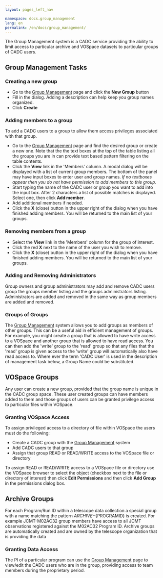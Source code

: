 ```yaml
---
layout: pages_left_nav

namespace: docs.group_management
lang: en
permalink: /en/docs/group_management/
---
```



The Group Management system is a CADC service providing the ability to limit access to particular archive and VOSpace datasets to particular groups of CADC users.

## Group Management Tasks

### Creating a new group

* Go to the [Group Management](https://www.cadc-ccda.hia-iha.nrc-cnrc.gc.ca/en/groups/) page and click the **New Group** button
* Fill in the dialog.  Adding a description can help keep you group names organized.
* Click **Create**

### Adding members to a group

To add a CADC users to a group to allow them access privileges associated with that group.

* Go to the [Group Management](https://www.cadc-ccda.hia-iha.nrc-cnrc.gc.ca/en/groups/) page and find the desired group or create a new one.  Note that the the text boxes at the top of the table listing all the groups you are in can provide text based pattern filtering on the table contents.
* Click the **View** link in the 'Members' column. A modal dialog will be displayed with a list of current group members. The bottom of the panel may have input boxes to enter user and group names. <em>If no textboxes appear then you do not have permission to add members to this group.</em>
* Start typing the name of the CADC user or group you want to add into the input box. After 2 characters a list of possible matches is displayed. Select one, then click **Add member**.
* Add additional members if needed.
* Click the **X** (close) button in the upper right of the dialog when you have finished adding members. You will be returned to the main list of your groups.

### Removing members from a group

* Select the **View** link in the 'Members' column for the group of interest.
* Click the red **X** next to the name of the user you wish to remove.
* Click the **X** (close) button in the upper right of the dialog when you have finished adding members. You will be returned to the main list of your groups.


### Adding and Removing Administrators

Group owners and group administrators may add and remove CADC users group the groups member listing and the groups administrators listing. Administrators are added and removed in the same way as group members are added and removed.

### Groups of Groups

The [Group Management](https://www.cadc-ccda.hia-iha.nrc-cnrc.gc.ca/en/groups/) system allows you to add groups as members of other groups.  This can be a useful aid in efficient management of groups.  For example, you might create a group that is allowed to have write access to a VOSpace and another group that is allowed to have read access.  You can then add the 'write' group to the 'read' group so that any files that the 'read' group is given access to the 'write' group will automatically also have read access to. Where ever the term 'CADC User' is used in the description of management task below, a Group Name could be substituted.

## VOSpace Groups

Any user can create a new group, provided that the group name is unique in the CADC group space.  These user created groups can have members added to them and those groups of users can be granted privilege access to particular files within VOSpace.

### Granting VOSpace Access

To assign privileged access to a directory of file within VOSpace the users must do the following:

* Create a CADC group with the [Group Management](https://www.cadc-ccda.hia-iha.nrc-cnrc.gc.ca/en/groups/) system
* Add CADC users to that group
* Assign that group READ or READ/WRITE access to the VOSpace file or directory

To assign READ or READ/WRITE access to a VOSpace file or directory use the VOSpace browser to select the object (checkbox next to the file or directory of interest) then click **Edit Permissions** and then click **Add Group** in the permissions dialog box.


## Archive Groups

For each Program/Run ID within a telescope data collection a special group with a name matching the pattern ${ARCHIVE}-${PROGRAMID} is created.  For example JCMT-M02AC32 group members have access to all JCMT observations registered against the M02AC32 Program ID.  Archive groups are automatically created and are owned by the telescope organization that is providing the data

### Granting Data Access

The PI of a particular program can use the [Group Management](https://www.cadc-ccda.hia-iha.nrc-cnrc.gc.ca/en/groups/) page to view/edit the CADC users who are in the group, providing access to team members during the proprietary period.
